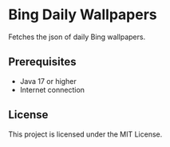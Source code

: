 # Bing Daily Wallpapers

Fetches the json of daily Bing wallpapers. 


## Prerequisites
- Java 17 or higher
- Internet connection


## License
This project is licensed under the MIT License.
